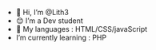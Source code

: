 - 👋 Hi, I’m @Lith3
- 😊 I’m a Dev student
- 🌱 My languages : HTML/CSS/javaScript
- I’m currently learning : PHP


<!---
Lith3/Lith3 is a ✨ special ✨ repository because its `README.md` (this file) appears on your GitHub profile.
You can click the Preview link to take a look at your changes.
--->
